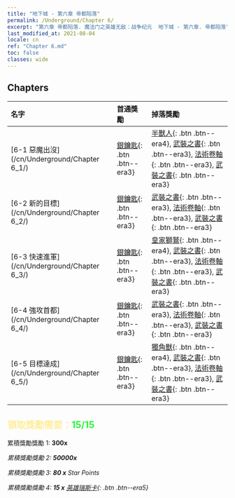 ```yaml
---
title: "地下城 - 第六章 帝都陷落"
permalink: /Underground/Chapter 6/
excerpt: "第六章 帝都陷落. 魔法门之英雄无敌：战争纪元  地下城 - 第六章. 帝都陷落"
last_modified_at: 2021-08-04
locale: cn
ref: "Chapter 6.md"
toc: false
classes: wide
---
```


## Chapters

  | 名字 |  首通獎勵 | 掉落獎勵 |
  |:------------|:------------|:------------| 
  | [6-1 惡魔出沒](/cn/Underground/Chapter 6_1/) | [銀鑰匙](/cn/Items/con_693/){: .btn .btn--era3} | [半獸人](/cn/Items/unt_219/){: .btn .btn--era4}, [武裝之書](/cn/Items/mat_32/){: .btn .btn--era3}, [法術卷軸](/cn/Items/con_694/){: .btn .btn--era3}, [武裝之書](/cn/Items/mat_25/){: .btn .btn--era3} |
  | [6-2 新的目標](/cn/Underground/Chapter 6_2/) | [銀鑰匙](/cn/Items/con_693/){: .btn .btn--era3} | [武裝之書](/cn/Items/mat_32/){: .btn .btn--era3}, [法術卷軸](/cn/Items/con_694/){: .btn .btn--era3}, [武裝之書](/cn/Items/mat_25/){: .btn .btn--era3} |
  | [6-3 快速進軍](/cn/Underground/Chapter 6_3/) | [銀鑰匙](/cn/Items/con_693/){: .btn .btn--era3} | [皇家獅鷲](/cn/Items/unt_192/){: .btn .btn--era4}, [武裝之書](/cn/Items/mat_32/){: .btn .btn--era3}, [法術卷軸](/cn/Items/con_694/){: .btn .btn--era3}, [武裝之書](/cn/Items/mat_25/){: .btn .btn--era3} |
  | [6-4 強攻首都](/cn/Underground/Chapter 6_4/) | [銀鑰匙](/cn/Items/con_693/){: .btn .btn--era3} | [武裝之書](/cn/Items/mat_32/){: .btn .btn--era3}, [法術卷軸](/cn/Items/con_694/){: .btn .btn--era3}, [武裝之書](/cn/Items/mat_25/){: .btn .btn--era3} |
  | [6-5 目標達成](/cn/Underground/Chapter 6_5/) | [銀鑰匙](/cn/Items/con_693/){: .btn .btn--era3} | [獨角獸](/cn/Items/unt_204/){: .btn .btn--era4}, [武裝之書](/cn/Items/mat_32/){: .btn .btn--era3}, [法術卷軸](/cn/Items/con_694/){: .btn .btn--era3}, [武裝之書](/cn/Items/mat_25/){: .btn .btn--era3} |


## <span style="color: #ffeea0">   領取獎勵需要：</span><span style="color: #27f73a">15/15</span>

 累積獎勵獎勵 1:  **300x** <i class="fas fa-gem"/>

 累積獎勵獎勵 2:  **50000x** <i class="fas fa-coins"/>

 累積獎勵獎勵 3: **80 x** Star Points

 累積獎勵獎勵 4: **15 x** [英雄瑞斯卡](/cn/Items/her_384/){: .btn .btn--era5}


